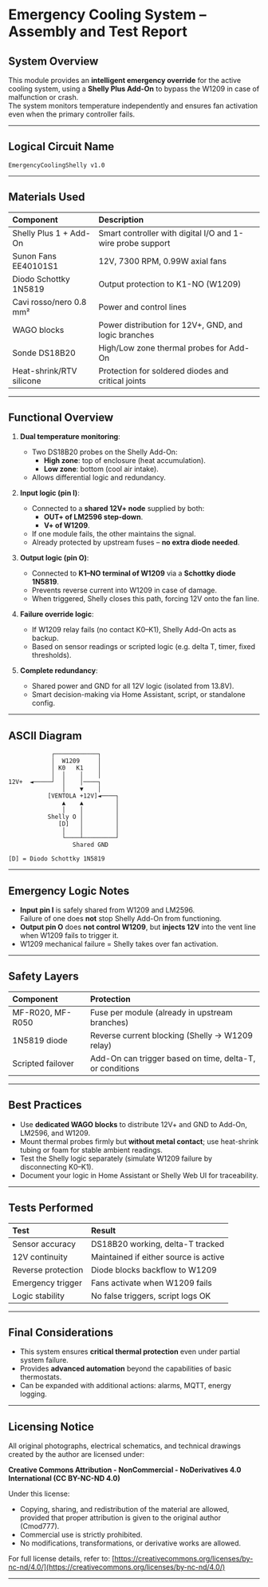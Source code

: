 # Emergency Cooling System – Assembly and Test Report

## System Overview

This module provides an **intelligent emergency override** for the active cooling system, using a **Shelly Plus Add-On** to bypass the W1209 in case of malfunction or crash.  
The system monitors temperature independently and ensures fan activation even when the primary controller fails.

---

## Logical Circuit Name
`EmergencyCoolingShelly v1.0`

---

## Materials Used

| Component | Description |
|:----------|:------------|
| Shelly Plus 1 + Add-On | Smart controller with digital I/O and 1-wire probe support |
| Sunon Fans EE40101S1 | 12V, 7300 RPM, 0.99W axial fans |
| Diodo Schottky 1N5819 | Output protection to K1-NO (W1209) |
| Cavi rosso/nero 0.8 mm² | Power and control lines |
| WAGO blocks | Power distribution for 12V+, GND, and logic branches |
| Sonde DS18B20 | High/Low zone thermal probes for Add-On |
| Heat-shrink/RTV silicone | Protection for soldered diodes and critical joints |

---

## Functional Overview

1. **Dual temperature monitoring**:
   - Two DS18B20 probes on the Shelly Add-On:
     - **High zone**: top of enclosure (heat accumulation).
     - **Low zone**: bottom (cool air intake).
   - Allows differential logic and redundancy.

2. **Input logic (pin I)**:
   - Connected to a **shared 12V+ node** supplied by both:
     - **OUT+ of LM2596 step-down**.
     - **V+ of W1209**.
   - If one module fails, the other maintains the signal.
   - Already protected by upstream fuses – **no extra diode needed**.

3. **Output logic (pin O)**:
   - Connected to **K1–NO terminal of W1209** via a **Schottky diode 1N5819**.
   - Prevents reverse current into W1209 in case of damage.
   - When triggered, Shelly closes this path, forcing 12V onto the fan line.

4. **Failure override logic**:
   - If W1209 relay fails (no contact K0–K1), Shelly Add-On acts as backup.
   - Based on sensor readings or scripted logic (e.g. delta T, timer, fixed thresholds).

5. **Complete redundancy**:
   - Shared power and GND for all 12V logic (isolated from 13.8V).
   - Smart decision-making via Home Assistant, script, or standalone config.

---

## ASCII Diagram

```plaintext
            ┌────────────┐
            │  W1209     │
            │ K0   K1    │
            │  │    │    │
12V+  ◄─────┘  │    │────┐
               │    ▼    │
           [VENTOLA +12V]◄────┐
               ▲    ▲         │
               │    │         │
           Shelly O │         │
              [D]   │         │
               │    │         │
               └────┴─────────┘
                  Shared GND

[D] = Diodo Schottky 1N5819
```

---

## Emergency Logic Notes

- **Input pin I** is safely shared from W1209 and LM2596.  
  Failure of one does **not** stop Shelly Add-On from functioning.
- **Output pin O** does **not control W1209**, but **injects 12V** into the vent line when W1209 fails to trigger it.
- W1209 mechanical failure = Shelly takes over fan activation.

---

## Safety Layers

| Component | Protection |
|:----------|:-----------|
| MF-R020, MF-R050 | Fuse per module (already in upstream branches) |
| 1N5819 diode | Reverse current blocking (Shelly → W1209 relay) |
| Scripted failover | Add-On can trigger based on time, delta-T, or conditions |

---

## Best Practices

- Use **dedicated WAGO blocks** to distribute 12V+ and GND to Add-On, LM2596, and W1209.
- Mount thermal probes firmly but **without metal contact**; use heat-shrink tubing or foam for stable ambient readings.
- Test the Shelly logic separately (simulate W1209 failure by disconnecting K0–K1).
- Document your logic in Home Assistant or Shelly Web UI for traceability.

---

## Tests Performed

| Test | Result |
|:-----|:-------|
| Sensor accuracy | DS18B20 working, delta-T tracked |
| 12V continuity | Maintained if either source is active |
| Reverse protection | Diode blocks backflow to W1209 |
| Emergency trigger | Fans activate when W1209 fails |
| Logic stability | No false triggers, script logs OK |

---

## Final Considerations

- This system ensures **critical thermal protection** even under partial system failure.
- Provides **advanced automation** beyond the capabilities of basic thermostats.
- Can be expanded with additional actions: alarms, MQTT, energy logging.

---

## Licensing Notice

All original photographs, electrical schematics, and technical drawings created by the author are licensed under:

**Creative Commons Attribution - NonCommercial - NoDerivatives 4.0 International (CC BY-NC-ND 4.0)**

Under this license:
- Copying, sharing, and redistribution of the material are allowed, provided that proper attribution is given to the original author (Cmod777).
- Commercial use is strictly prohibited.
- No modifications, transformations, or derivative works are allowed.

For full license details, refer to: [https://creativecommons.org/licenses/by-nc-nd/4.0/](https://creativecommons.org/licenses/by-nc-nd/4.0/)

---

